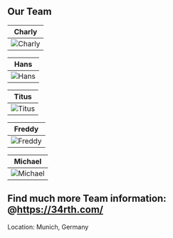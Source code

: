 
## Our Team

Charly |
------------ | 
![Charly](https://tron.34rth.com/wp-content/uploads/2018/05/team-CT-2-270x164.jpg) |

Hans|  
------------ | 
![Hans](https://tron.34rth.com/wp-content/uploads/2018/05/team-HMD-2-270x164.jpg) |


Titus|  
------------ | 
![Titus](https://tron.34rth.com/wp-content/uploads/2018/05/team-TR-2-270x164.jpg) |


Freddy|  
------------ | 
![Freddy](https://tron.34rth.com/wp-content/uploads/2018/05/team-FM-2-270x164.jpg) |


Michael|  
------------ | 
![Michael](https://tron.34rth.com/wp-content/uploads/2018/05/Michael270x164-1-270x164.jpg)  |
  

## Find much more Team information: @https://34rth.com/
Location: Munich, Germany
